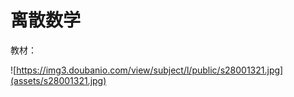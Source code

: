 # 离散数学

教材：

![https://img3.doubanio.com/view/subject/l/public/s28001321.jpg](assets/s28001321.jpg)

